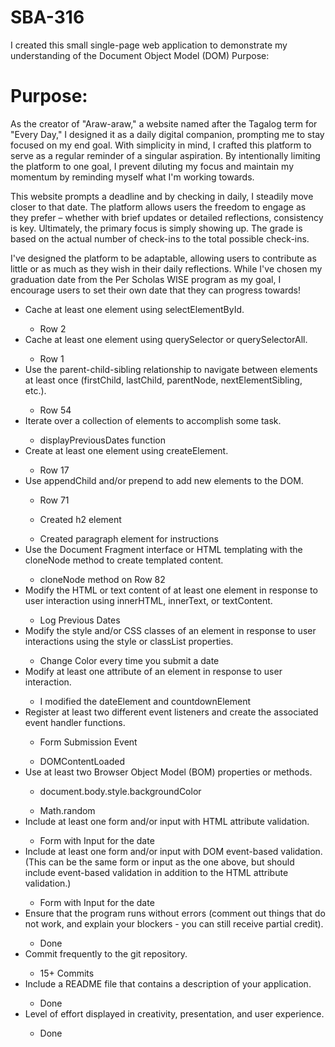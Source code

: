 # SBA-316

I created this small single-page web application to demonstrate my understanding of the Document Object Model (DOM)
Purpose:

<h1>Purpose: </h1>

<p>
As the creator of "Araw-araw," a website named after the Tagalog term for "Every Day," I designed it as a daily digital companion, prompting me to stay focused on my end goal. With simplicity in mind, I crafted this platform to serve as a regular reminder of a singular aspiration. By intentionally limiting the platform to one goal, I prevent diluting my focus and maintain my momentum by reminding myself what I'm working towards.

This website prompts a deadline and by checking in daily, I steadily move closer to that date. The platform allows users the freedom to engage as they prefer – whether with brief updates or detailed reflections, consistency is key. Ultimately, the primary focus is simply showing up. The grade is based on the actual number of check-ins to the total possible check-ins.

I've designed the platform to be adaptable, allowing users to contribute as little or as much as they wish in their daily reflections. While I've chosen my graduation date from the Per Scholas WISE program as my goal, I encourage users to set their own date that they can progress towards!

<ul>
<li>Cache at least one element using selectElementById.</li>
    <ul> <li> Row 2 </ul>
<li>Cache at least one element using querySelector or querySelectorAll.</li>
    <ul> <li> Row 1 </ul>
<li>Use the parent-child-sibling relationship to navigate between elements at least once (firstChild, lastChild, parentNode, nextElementSibling, etc.).</li>
    <ul> <li> Row 54 </ul>
<li>Iterate over a collection of elements to accomplish some task.</li>
    <ul> <li> displayPreviousDates function </ul>
<li>Create at least one element using createElement.</li>
    <ul> <li> Row 17 </ul>
<li>Use appendChild and/or prepend to add new elements to the DOM.</li>
    <ul> <li> Row 71 </ul>
    <ul> <li> Created h2 element </ul>
    <ul> <li> Created paragraph element for instructions </ul>
<li>Use the Document Fragment interface or HTML templating with the cloneNode method to create templated content. </li>
    <ul> <li> cloneNode method on Row 82</ul>
<li>Modify the HTML or text content of at least one element in response to user interaction using innerHTML, innerText, or textContent.</li>
    <ul> <li> Log Previous Dates</ul>
<li>Modify the style and/or CSS classes of an element in response to user interactions using the style or classList properties.</li>
    <ul> <li> Change Color every time you submit a date </ul>
<li>Modify at least one attribute of an element in response to user interaction.</li>
    <ul> <li> I modified the dateElement and countdownElement</ul>
<li>Register at least two different event listeners and create the associated event handler functions.</li>
    <ul> <li> Form Submission Event </ul>
    <ul> <li> DOMContentLoaded  </ul>
<li>Use at least two Browser Object Model (BOM) properties or methods.</li>
    <ul> <li> document.body.style.backgroundColor </ul>
    <ul> <li> Math.random </ul>
<li>Include at least one form and/or input with HTML attribute validation.</li>
    <ul> <li> Form with Input for the date</ul>
<li>Include at least one form and/or input with DOM event-based validation. (This can be the same form or input as the one above, but should include event-based validation in addition to the HTML attribute validation.)</li>
    <ul> <li> Form with Input for the date </ul>
<li>Ensure that the program runs without errors (comment out things that do not work, and explain your blockers - you can still receive partial credit).</li>
    <ul> <li> Done </ul>
<li>Commit frequently to the git repository.</li>
    <ul> <li> 15+ Commits </ul>
<li>Include a README file that contains a description of your application.</li>
    <ul> <li> Done </ul>
<li>Level of effort displayed in creativity, presentation, and user experience.</li>
    <ul> <li> Done </ul>
</ul>
